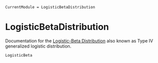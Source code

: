 ```@meta
CurrentModule = LogisticBetaDistribution
```

# LogisticBetaDistribution

Documentation for the [Logistic-Beta Distribution](https://github.com/mattiasvillani/LogisticBetaDistribution.jl) also known as Type IV generalized logistic distribution.


```@docs
LogisticBeta
```

```@index
```

